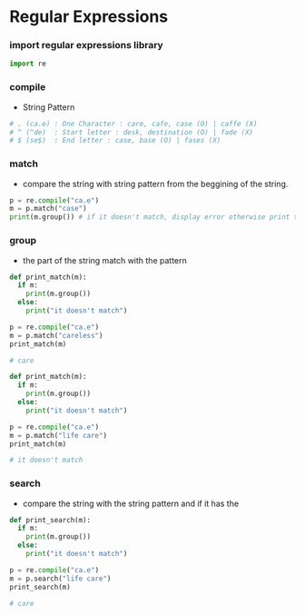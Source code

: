 # Regular Expressions

### import regular expressions library
```python
import re
```

### compile
* String Pattern

```python
# . (ca.e) : One Character : care, cafe, case (O) | caffe (X)
# ^ (^de)  : Start letter : desk, destination (O) | fade (X)
# $ (se$)  : End letter : case, base (O) | fases (X)
```

### match
* compare the string with string pattern from the beggining of the string.

```python
p = re.compile("ca.e")
m = p.match("case")
print(m.group()) # if it doesn't match, display error otherwise print the match string.
```

### group
* the part of the string match with the pattern

```python
def print_match(m):
  if m:
    print(m.group())
  else:
    print("it doesn't match")

p = re.compile("ca.e")
m = p.match("careless")
print_match(m)

# care
```

```python
def print_match(m):
  if m:
    print(m.group())
  else:
    print("it doesn't match")

p = re.compile("ca.e")
m = p.match("life care")
print_match(m)

# it doesn't match
```

### search
* compare the string with the string pattern and if it has the 

```python
def print_search(m):
  if m:
    print(m.group())
  else:
    print("it doesn't match")

p = re.compile("ca.e")
m = p.search("life care")
print_search(m)

# care
```
